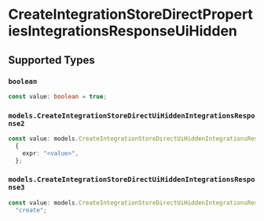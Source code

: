 # CreateIntegrationStoreDirectPropertiesIntegrationsResponseUiHidden


## Supported Types

### `boolean`

```typescript
const value: boolean = true;
```

### `models.CreateIntegrationStoreDirectUiHiddenIntegrationsResponse2`

```typescript
const value: models.CreateIntegrationStoreDirectUiHiddenIntegrationsResponse2 =
  {
    expr: "<value>",
  };
```

### `models.CreateIntegrationStoreDirectUiHiddenIntegrationsResponse3`

```typescript
const value: models.CreateIntegrationStoreDirectUiHiddenIntegrationsResponse3 =
  "create";
```

